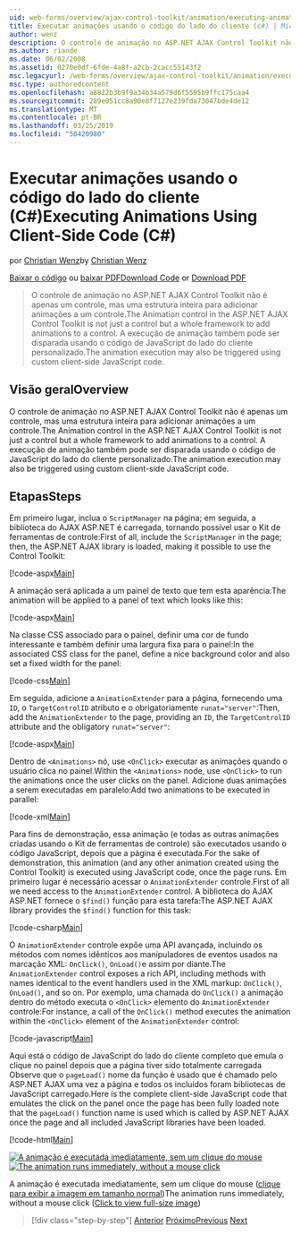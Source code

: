 ```yaml
---
uid: web-forms/overview/ajax-control-toolkit/animation/executing-animations-using-client-side-code-cs
title: Executar animações usando o código do lado do cliente (c#) | Microsoft Docs
author: wenz
description: O controle de animação no ASP.NET AJAX Control Toolkit não é apenas um controle, mas uma estrutura inteira para adicionar animações a um controle. A execução de animação...
ms.author: riande
ms.date: 06/02/2008
ms.assetid: 0270e0df-6fde-4a8f-a2cb-2cacc55143f2
msc.legacyurl: /web-forms/overview/ajax-control-toolkit/animation/executing-animations-using-client-side-code-cs
msc.type: authoredcontent
ms.openlocfilehash: a8812b3b9f9a34b34a579d6f5595b9ffc175caa4
ms.sourcegitcommit: 289e051cc8a90e8f7127e239fda73047bde4de12
ms.translationtype: MT
ms.contentlocale: pt-BR
ms.lasthandoff: 03/25/2019
ms.locfileid: "58420980"
---
```

<a name="executing-animations-using-client-side-code-c"></a><span data-ttu-id="a555b-104">Executar animações usando o código do lado do cliente (C#)</span><span class="sxs-lookup"><span data-stu-id="a555b-104">Executing Animations Using Client-Side Code (C#)</span></span>
====================
<span data-ttu-id="a555b-105">por [Christian Wenz](https://github.com/wenz)</span><span class="sxs-lookup"><span data-stu-id="a555b-105">by [Christian Wenz](https://github.com/wenz)</span></span>

<span data-ttu-id="a555b-106">[Baixar o código](http://download.microsoft.com/download/f/9/a/f9a26acd-8df4-4484-8a18-199e4598f411/Animation10.cs.zip) ou [baixar PDF](http://download.microsoft.com/download/6/7/1/6718d452-ff89-4d3f-a90e-c74ec2d636a3/animation10CS.pdf)</span><span class="sxs-lookup"><span data-stu-id="a555b-106">[Download Code](http://download.microsoft.com/download/f/9/a/f9a26acd-8df4-4484-8a18-199e4598f411/Animation10.cs.zip) or [Download PDF](http://download.microsoft.com/download/6/7/1/6718d452-ff89-4d3f-a90e-c74ec2d636a3/animation10CS.pdf)</span></span>

> <span data-ttu-id="a555b-107">O controle de animação no ASP.NET AJAX Control Toolkit não é apenas um controle, mas uma estrutura inteira para adicionar animações a um controle.</span><span class="sxs-lookup"><span data-stu-id="a555b-107">The Animation control in the ASP.NET AJAX Control Toolkit is not just a control but a whole framework to add animations to a control.</span></span> <span data-ttu-id="a555b-108">A execução de animação também pode ser disparada usando o código de JavaScript do lado do cliente personalizado.</span><span class="sxs-lookup"><span data-stu-id="a555b-108">The animation execution may also be triggered using custom client-side JavaScript code.</span></span>


## <a name="overview"></a><span data-ttu-id="a555b-109">Visão geral</span><span class="sxs-lookup"><span data-stu-id="a555b-109">Overview</span></span>

<span data-ttu-id="a555b-110">O controle de animação no ASP.NET AJAX Control Toolkit não é apenas um controle, mas uma estrutura inteira para adicionar animações a um controle.</span><span class="sxs-lookup"><span data-stu-id="a555b-110">The Animation control in the ASP.NET AJAX Control Toolkit is not just a control but a whole framework to add animations to a control.</span></span> <span data-ttu-id="a555b-111">A execução de animação também pode ser disparada usando o código de JavaScript do lado do cliente personalizado.</span><span class="sxs-lookup"><span data-stu-id="a555b-111">The animation execution may also be triggered using custom client-side JavaScript code.</span></span>

## <a name="steps"></a><span data-ttu-id="a555b-112">Etapas</span><span class="sxs-lookup"><span data-stu-id="a555b-112">Steps</span></span>

<span data-ttu-id="a555b-113">Em primeiro lugar, inclua o `ScriptManager` na página; em seguida, a biblioteca do AJAX ASP.NET é carregada, tornando possível usar o Kit de ferramentas de controle:</span><span class="sxs-lookup"><span data-stu-id="a555b-113">First of all, include the `ScriptManager` in the page; then, the ASP.NET AJAX library is loaded, making it possible to use the Control Toolkit:</span></span>

[!code-aspx[Main](executing-animations-using-client-side-code-cs/samples/sample1.aspx)]

<span data-ttu-id="a555b-114">A animação será aplicada a um painel de texto que tem esta aparência:</span><span class="sxs-lookup"><span data-stu-id="a555b-114">The animation will be applied to a panel of text which looks like this:</span></span>

[!code-aspx[Main](executing-animations-using-client-side-code-cs/samples/sample2.aspx)]

<span data-ttu-id="a555b-115">Na classe CSS associado para o painel, definir uma cor de fundo interessante e também definir uma largura fixa para o painel:</span><span class="sxs-lookup"><span data-stu-id="a555b-115">In the associated CSS class for the panel, define a nice background color and also set a fixed width for the panel:</span></span>

[!code-css[Main](executing-animations-using-client-side-code-cs/samples/sample3.css)]

<span data-ttu-id="a555b-116">Em seguida, adicione a `AnimationExtender` para a página, fornecendo uma `ID`, o `TargetControlID` atributo e o obrigatoriamente `runat="server"`:</span><span class="sxs-lookup"><span data-stu-id="a555b-116">Then, add the `AnimationExtender` to the page, providing an `ID`, the `TargetControlID` attribute and the obligatory `runat="server"`:</span></span>

[!code-aspx[Main](executing-animations-using-client-side-code-cs/samples/sample4.aspx)]

<span data-ttu-id="a555b-117">Dentro de `<Animations>` nó, use `<OnClick>` executar as animações quando o usuário clica no painel.</span><span class="sxs-lookup"><span data-stu-id="a555b-117">Within the `<Animations>` node, use `<OnClick>` to run the animations once the user clicks on the panel.</span></span> <span data-ttu-id="a555b-118">Adicione duas animações a serem executadas em paralelo:</span><span class="sxs-lookup"><span data-stu-id="a555b-118">Add two animations to be executed in parallel:</span></span>

[!code-xml[Main](executing-animations-using-client-side-code-cs/samples/sample5.xml)]

<span data-ttu-id="a555b-119">Para fins de demonstração, essa animação (e todas as outras animações criadas usando o Kit de ferramentas de controle) são executados usando o código JavaScript, depois que a página é executada.</span><span class="sxs-lookup"><span data-stu-id="a555b-119">For the sake of demonstration, this animation (and any other animation created using the Control Toolkit) is executed using JavaScript code, once the page runs.</span></span> <span data-ttu-id="a555b-120">Em primeiro lugar é necessário acessar o `AnimationExtender` controle.</span><span class="sxs-lookup"><span data-stu-id="a555b-120">First of all we need access to the `AnimationExtender` control.</span></span> <span data-ttu-id="a555b-121">A biblioteca do AJAX ASP.NET fornece o `$find()` função para esta tarefa:</span><span class="sxs-lookup"><span data-stu-id="a555b-121">The ASP.NET AJAX library provides the `$find()` function for this task:</span></span>

[!code-csharp[Main](executing-animations-using-client-side-code-cs/samples/sample6.cs)]

<span data-ttu-id="a555b-122">O `AnimationExtender` controle expõe uma API avançada, incluindo os métodos com nomes idênticos aos manipuladores de eventos usados na marcação XML: `OnClick()`, `OnLoad()`e assim por diante.</span><span class="sxs-lookup"><span data-stu-id="a555b-122">The `AnimationExtender` control exposes a rich API, including methods with names identical to the event handlers used in the XML markup: `OnClick()`, `OnLoad()`, and so on.</span></span> <span data-ttu-id="a555b-123">Por exemplo, uma chamada do `OnClick()` a animação dentro do método executa o `<OnClick>` elemento do `AnimationExtender` controle:</span><span class="sxs-lookup"><span data-stu-id="a555b-123">For instance, a call of the `OnClick()` method executes the animation within the `<OnClick>` element of the `AnimationExtender` control:</span></span>

[!code-javascript[Main](executing-animations-using-client-side-code-cs/samples/sample7.js)]

<span data-ttu-id="a555b-124">Aqui está o código de JavaScript do lado do cliente completo que emula o clique no painel depois que a página tiver sido totalmente carregada Observe que o `pageLoad()` nome da função é usado que é chamado pelo ASP.NET AJAX uma vez a página e todos os incluídos foram bibliotecas de JavaScript carregado.</span><span class="sxs-lookup"><span data-stu-id="a555b-124">Here is the complete client-side JavaScript code that emulates the click on the panel once the page has been fully loaded note that the `pageLoad()` function name is used which is called by ASP.NET AJAX once the page and all included JavaScript libraries have been loaded.</span></span>

[!code-html[Main](executing-animations-using-client-side-code-cs/samples/sample8.html)]


<span data-ttu-id="a555b-125">[![A animação é executada imediatamente, sem um clique do mouse](executing-animations-using-client-side-code-cs/_static/image2.png)](executing-animations-using-client-side-code-cs/_static/image1.png)</span><span class="sxs-lookup"><span data-stu-id="a555b-125">[![The animation runs immediately, without a mouse click](executing-animations-using-client-side-code-cs/_static/image2.png)](executing-animations-using-client-side-code-cs/_static/image1.png)</span></span>

<span data-ttu-id="a555b-126">A animação é executada imediatamente, sem um clique do mouse ([clique para exibir a imagem em tamanho normal](executing-animations-using-client-side-code-cs/_static/image3.png))</span><span class="sxs-lookup"><span data-stu-id="a555b-126">The animation runs immediately, without a mouse click ([Click to view full-size image](executing-animations-using-client-side-code-cs/_static/image3.png))</span></span>

> [!div class="step-by-step"]
> <span data-ttu-id="a555b-127">[Anterior](modifying-animations-from-the-server-side-cs.md)
> [Próximo](changing-an-animation-using-client-side-code-cs.md)</span><span class="sxs-lookup"><span data-stu-id="a555b-127">[Previous](modifying-animations-from-the-server-side-cs.md)
[Next](changing-an-animation-using-client-side-code-cs.md)</span></span>

